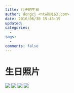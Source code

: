 ```yaml
---
title: 儿子的生日
author: dongcj <ntwk@163.com>
date: 2016/06/30 15:43:19
updated:
categories:
  -
tags:
  -
comments: false
---
```

# 生日照片
![](http://i.imgur.com/Tmquu1O.jpg)
![](http://i.imgur.com/FHb3huu.jpg)
![](http://i.imgur.com/lJwF5Tu.jpg)
![](http://i.imgur.com/hoAQij1.jpg)

